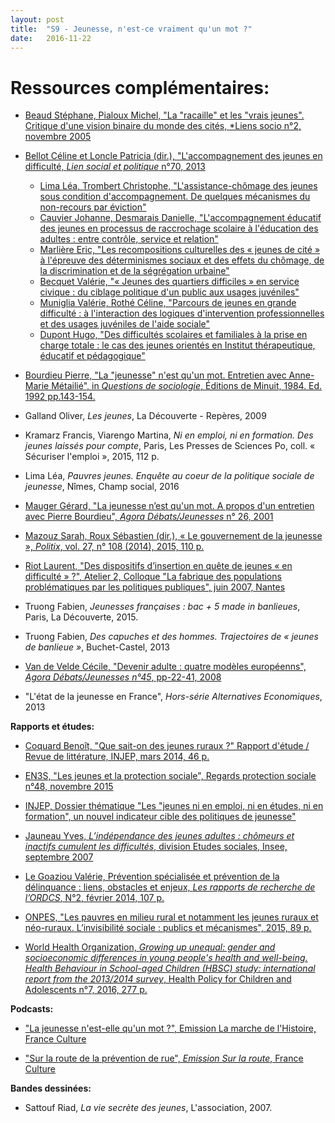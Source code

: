 ```yaml
---
layout: post
title:  "S9 - Jeunesse, n'est-­ce vraiment qu'un mot ?"
date:   2016-11-22
---
```

# Ressources complémentaires:

- [Beaud Stéphane, Pialoux Michel, "La "racaille" et les "vrais jeunes". Critique d'une vision binaire du monde des cités, *Liens socio n°2, novembre 2005](www.liens-socio.org/IMG/pdf/dossiers_liens_socio_02_beaud_pialoux.pdf)

- [Bellot Céline et Loncle Patricia (dir.), "L'accompagnement des jeunes en difficulté, *Lien social et politique* n°70, 2013](http://id.erudit.org/iderudit/1021152ar?integral=oui/)


	- [Lima Léa, Trombert Christophe, "L'assistance-chômage des jeunes sous condition d'accompagnement. De quelques mécanismes du non-recours par éviction"](http://id.erudit.org/iderudit/1021154ar?integral=oui)
	- [Cauvier Johanne, Desmarais Danielle, "L'accompagnement éducatif des jeunes en processus de raccrochage scolaire à l'éducation des adultes : entre contrôle, service et relation"](http://id.erudit.org/iderudit/1021155ar?integral=oui)
	- [Marlière Eric, "Les recompositions culturelles des « jeunes de cité » à l'épreuve des déterminismes sociaux et des effets du chômage, de la discrimination et de la ségrégation urbaine"](http://id.erudit.org/iderudit/1021158ar?integral=oui)
	- [Becquet Valérie, "« Jeunes des quartiers difficiles » en service civique : du ciblage politique d'un public aux usages juvéniles"](http://id.erudit.org/iderudit/1021159ar?integral=oui)
	- [Muniglia Valérie, Rothé Céline, "Parcours de jeunes en grande difficulté : à l'interaction des logiques d'intervention professionnelles et des usages juvéniles de l'aide sociale"](http://id.erudit.org/iderudit/1021161ar?integral=oui)
	- [Dupont Hugo, "Des difficultés scolaires et familiales à la prise en charge totale : le cas des jeunes orientés en Institut thérapeutique, éducatif et pédagogique"](http://id.erudit.org/iderudit/1021165ar?integral=oui)
		

- [Bourdieu Pierre, "La "jeunesse" n'est qu'un mot. Entretien avec Anne-Marie Métailié", in *Questions de sociologie*, Éditions de Minuit, 1984. Ed. 1992 pp.143-154.](http://www.homme-moderne.org/societe/socio/bourdieu/questions/jeuness.html)

- Galland Oliver, *Les jeunes*, La Découverte - Repères, 2009

- Kramarz Francis, Viarengo Martina, *Ni en emploi, ni en formation. Des jeunes laissés pour compte*, Paris, Les Presses de Sciences Po, coll. « Sécuriser l'emploi », 2015, 112 p.

- Lima Léa, *Pauvres jeunes. Enquête au coeur de la politique sociale de jeunesse*, Nîmes, Champ social, 2016 

- [Mauger Gérard, "La jeunesse n’est qu'un mot. A propos d'un entretien avec Pierre Bourdieu", *Agora Débats/Jeunesses* n° 26, 2001](http://www.persee.fr/doc/agora_1268-5666_2001_num_26_1_1924)

- [Mazouz Sarah, Roux Sébastien (dir.), « Le gouvernement de la jeunesse », *Politix*, vol. 27, n° 108 (2014), 2015, 110 p.](http://www.cairn.info/revue-politix-2014-4.html)

- [Riot Laurent, "Des dispositifs d’insertion en quête de jeunes « en difficulté » ?", Atelier 2, Colloque "La fabrique des populations problématiques par les politiques publiques", juin 2007, Nantes](http://www.msh.univ-nantes.fr/servlet/com.univ.collaboratif.utils.LectureFichiergw?CODE_FICHIER=1180684993752&ID_FICHE=1327)

- Truong Fabien, *Jeunesses françaises : bac + 5 made in banlieues*, Paris, La Découverte, 2015.

- Truong Fabien, *Des capuches et des hommes. Trajectoires de « jeunes de banlieue »*, Buchet-Castel, 2013

- [Van de Velde Cécile, "Devenir adulte : quatre modèles européenns", *Agora Débats/Jeunesses n°45*, pp-22-41, 2008](http://www.ressourcesjeunesse.fr/Devenir-adulte-quatre-modeles.html)

- "L'état de la jeunesse en France", *Hors-série Alternatives Economiques*, 2013


**Rapports et études:**

- [Coquard Benoît, "Que sait-on des jeunes ruraux ?" Rapport d'étude / Revue de littérature, INJEP, mars 2014, 46 p.](http://www.injep.fr/veille/que-sait-des-jeunes-ruraux-8419.html)

- [EN3S, "Les jeunes et la protection sociale", Regards protection sociale n°48, novembre 2015](http://en3s.fr/spip.php?action=acceder_document&arg=3874&cle=890f4e905c1f08247079e33eafa42a7d9acbbc9a&file=pdf/regards_no48-web-2.pdf)

- [INJEP, Dossier thématique "Les "jeunes ni en emploi, ni en études, ni en formation", un nouvel indicateur cible des politiques de jeunesse"](http://www.injep.fr/article/les-jeunes-ni-en-emploi-ni-en-etudes-ni-en-formation-un-nouvel-indicateur-cible-des)

- [Jauneau Yves, *L’indépendance des jeunes adultes : chômeurs et inactifs cumulent les difficultés*, division Etudes sociales, Insee, septembre 2007](http://www.insee.fr/fr/themes/document.asp?ref_id=ip1156)

- [Le Goaziou Valérie, Prévention spécialisée et prévention de la délinquance : liens, obstacles et enjeux, *Les rapports de recherche de l’ORDCS*, N°2, février 2014, 107 p.](http://ordcs.mmsh.univ-aix.fr/publications/Documents/Rapport_recherche_ORDCS_N2.pdf)

- [ONPES, "Les pauvres en milieu rural et notamment les jeunes ruraux et néo-ruraux. L’invisibilité sociale : publics et mécanismes", 2015, 89 p.](http://www.onpes.gouv.fr/IMG/pdf/Jeunes_ruraux_et_neo-ruraux_Rapport_final.pdf)

- [World Health Organization, *Growing up unequal: gender and socioeconomic differences in young people's health and well-being. Health Behaviour in School-aged Children (HBSC) study: international report from the 2013/2014 survey*, Health Policy for Children and Adolescents n°7, 2016, 277 p.](http://www.euro.who.int/en/health-topics/Life-stages/child-and-adolescent-health/health-behaviour-in-school-aged-children-hbsc/growing-up-unequal-gender-and-socioeconomic-differences-in-young-peoples-health-and-well-being.-health-behaviour-in-school-aged-children-hbsc-study-international-report-from-the-20132014-survey)


**Podcasts:**

- ["La jeunesse n'est-elle qu'un mot ?", Emission La marche de l'Histoire, France Culture](https://www.franceinter.fr/emissions/la-marche-de-l-histoire/la-marche-de-l-histoire-10-mars-2016)

- ["Sur la route de la prévention de rue", *Emission Sur la route*, France Culture](https://www.franceculture.fr/emissions/sur-la-route/sur-la-route-de-la-prevention-de-rue?xtmc=jeunes&xtnp=1&xtcr=14)

**Bandes dessinées:**

- Sattouf Riad, *La vie secrète des jeunes*, L'association, 2007.

